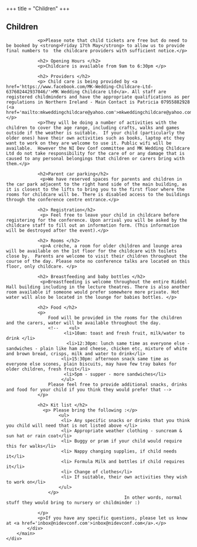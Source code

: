 +++
title = "Children"
+++

<section class="row">
    <div class="main-container">
        <a id="top"></a>
        <main class="container generic">
            <div class="col-md-12 main">
                <h1>Children</h1>

                <p>Please note that child tickets are free but do need to be booked by <strong>Friday 17th May</strong> to allow us to provide final numbers to  the childcare providers with sufficient notice.</p>

                <h2> Opening Hours </h2>
                <p>Childcare is available from 9am to 6:30pm </p>
                
                <h2> Providers </h2>
                <p> Child care is being provided by <a href='https://www.facebook.com/MK-Wedding-Childcare-Ltd-637602442937046/'>MK Wedding Childcare Ltd</a>. All staff are registered childminders and have the appropriate qualifications as per regulations in Northern Ireland - Main Contact is Patricia 07955882928 (<a href='mailto:mkweddingchildcare@yahoo.com'>mkweddingchildcare@yahoo.com</a>)</p> 
                <p>They will be doing a number of activities with the children to cover the age range, including crafts, walks and games outside if the weather is suitable.  If your child (particularly the older ones) have their own activities such as books, laptop etc they want to work on they are welcome to use it. Public wifi will be available.  However the NI Dev Conf committee and MK Wedding Childcare Ltd do not take responsibility for the care of or any damage that is caused to any personal belongings that children or carers bring with them.</p>

                <h2>Parent car parking</h2>
                 <p>We have reserved spaces for parents and children in the car park adjacent to the right hand side of the main building, as it is closest to the lifts to bring you to the first floor where the rooms for childcare will be. There is disabled access to the buildings through the conference centre entrance.</p>

                <h2> Registration</h2>
                 <p> Feel free to leave your child in childcare before registering for the conference. Upon arrival you will be asked by the childcare staff to fill out an information form. (This information will be destroyed after the event).</p>

                <h2> Rooms </h2>
                 <p>A crèche, a room for older children and lounge area will be available on the 1st floor for the childcare with toilets close by.  Parents are welcome to visit their children throughout the course of the day. Please note no conference talks are located on this floor, only childcare. </p>

                <h2> Breastfeeding and baby bottles </h2>
                 <p>Breastfeeding is welcome throughout the entire Riddel Hall building including in the lecture theatres. There is also another room available if someone would prefer somewhere more private. Hot water will also be located in the lounge for babies bottles. </p>

                <h2> Food </h2>
                <p>
                    Food will be provided in the rooms for the children and the carers, water will be available throughout the day.
                    <!--    <ul>
                          <li>10am: toast and fresh fruit, milk/water to drink </li>
                           <li>12:30pm: lunch same time as everyone else - sandwiches - plain like ham and cheese, chicken etc, mixture of white and brown bread, crisps, milk and water to drink</li>
                         <li>15:30pm: afternoon snack same time as everyone else scones, plain biscuits, may have few tray bakes for older children, fresh fruit</li>
                          <li>5pm - supper - more sandwiches</li>
                         </ul>
                    Please feel free to provide additional snacks, drinks and food for your child if you think they would prefer that -->
                </p>

                <h2> Kit list </h2>
                  <p> Please bring the following :</p>
                        <ul>
                         <li> Any specific snacks or drinks that you think you child will need that is not listed above </li>
                         <li> Appropriate weather clothing - suncream & sun hat or rain coat</li>
                         <li> Buggy or pram if your child would require this for walks</li>
                         <li> Nappy changing supplies, if child needs it</li>
                         <li> Formula Milk and bottles if child requires it</li>
                         <li> Change of clothes</li>
                         <li> If suitable, their own activities they wish to work on</li>
                        </ul>
                    </p>
                                                 In other words, normal stuff they would bring to nursery or childminder :)

                </p>
                <p>If you have any specific questions, please let us know at <a href='inbox@nidevconf.com'>inbox@nidevconf.com</a>.</p>
            </div>
        </main>
    </div>
</section>
